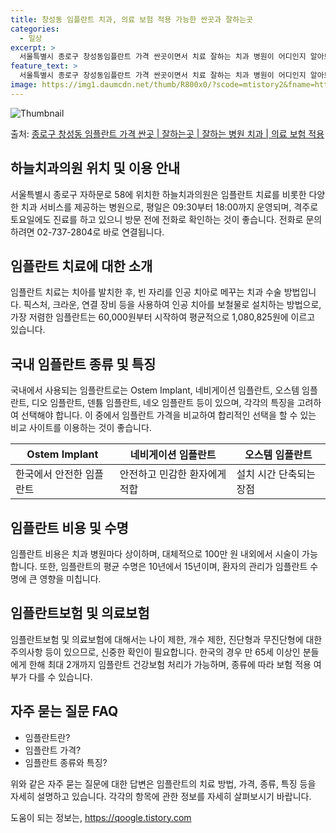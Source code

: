 ```yaml
---
title: 창성동 임플란트 치과, 의료 보험 적용 가능한 싼곳과 잘하는곳
categories:
  - 일상
excerpt: >
  서울특별시 종로구 창성동임플란트 가격 싼곳이면서 치료 잘하는 치과 병원이 어디인지 알아보도록 하겠습니다. 서울특별시 종로구 창성동에 위치한 하늘치과의원 순서대로 안내 드리며, 임플란트 치료시 신경써야 할 부분 또한 같이 공유 드리겠습니다.2024년 임플란트 가격 살펴보기 👈 클릭임플란트 평균 가격하늘치과의원표 내에 있는 전화 번호를 클릭 하시면 하늘치과의원로 바로 전화 연결 됩니다.분류주소전화번호치과의원서울특별시 종로구 자하문로 58 (창성동)📞02-737-2804로 전화하기하늘치과의원 위치 확인하기 👈 클릭요일운영시간월요일09:30~18:00화요일09:30~18:00수요일09:30~18:00목요일09:30~18:00금요일09:30~18:00토요일09:30~12:30..
feature_text: >
  서울특별시 종로구 창성동임플란트 가격 싼곳이면서 치료 잘하는 치과 병원이 어디인지 알아보도록 하겠습니다. 서울특별시 종로구 창성동에 위치한 하늘치과의원 순서대로 안내 드리며, 임플란트 치료시 신경써야 할 부분 또한 같이 공유 드리겠습니다.2024년 임플란트 가격 살펴보기 👈 클릭임플란트 평균 가격하늘치과의원표 내에 있는 전화 번호를 클릭 하시면 하늘치과의원로 바로 전화 연결 됩니다.분류주소전화번호치과의원서울특별시 종로구 자하문로 58 (창성동)📞02-737-2804로 전화하기하늘치과의원 위치 확인하기 👈 클릭요일운영시간월요일09:30~18:00화요일09:30~18:00수요일09:30~18:00목요일09:30~18:00금요일09:30~18:00토요일09:30~12:30..
image: https://img1.daumcdn.net/thumb/R800x0/?scode=mtistory2&fname=https%3A%2F%2Fblog.kakaocdn.net%2Fdn%2Fu7G7g%2FbtsGZuMubVo%2FJMXrRtn7kvE7BgLnsLXcmK%2Fimg.webp
---
```


![Thumbnail](https://img1.daumcdn.net/thumb/R800x0/?scode=mtistory2&fname=https%3A%2F%2Fblog.kakaocdn.net%2Fdn%2Fu7G7g%2FbtsGZuMubVo%2FJMXrRtn7kvE7BgLnsLXcmK%2Fimg.webp)

<p>출처: <a href="https://qoogle.tistory.com/6830" rel="dofollow">종로구 창성동 임플란트 가격 싼곳 | 잘하는곳 | 잘하는 병원 치과 | 의료 보험 적용</a> </p>

## 하늘치과의원 위치 및 이용 안내

서울특별시 종로구 자하문로 58에 위치한 하늘치과의원은 임플란트 치료를 비롯한 다양한 치과 서비스를 제공하는 병원으로, 평일은 09:30부터
18:00까지 운영되며, 격주로 토요일에도 진료를 하고 있으니 방문 전에 전화로 확인하는 것이 좋습니다. 전화로 문의하려면
02-737-2804로 바로 연결됩니다.



## 임플란트 치료에 대한 소개

임플란트 치료는 치아를 발치한 후, 빈 자리를 인공 치아로 메꾸는 치과 수술 방법입니다. 픽스처, 크라운, 연결 장비 등을 사용하여 인공
치아를 보철물로 설치하는 방법으로, 가장 저렴한 임플란트는 60,000원부터 시작하여 평균적으로 1,080,825원에 이르고 있습니다.



## 국내 임플란트 종류 및 특징

국내에서 사용되는 임플란트로는 Ostem Implant, 네비게이션 임플란트, 오스템 임플란트, 디오 임플란트, 덴튬 임플란트, 네오
임플란트 등이 있으며, 각각의 특징을 고려하여 선택해야 합니다. 이 중에서 임플란트 가격을 비교하여 합리적인 선택을 할 수 있는 비교
사이트를 이용하는 것이 좋습니다.

**Ostem Implant** | **네비게이션 임플란트** | **오스템 임플란트**  
---|---|---  
한국에서 안전한 임플란트 | 안전하고 민감한 환자에게 적합 | 설치 시간 단축되는 장점  
  


## 임플란트 비용 및 수명

임플란트 비용은 치과 병원마다 상이하며, 대체적으로 100만 원 내외에서 시술이 가능합니다. 또한, 임플란트의 평균 수명은 10년에서
15년이며, 환자의 관리가 임플란트 수명에 큰 영향을 미칩니다.



## 임플란트보험 및 의료보험

임플란트보험 및 의료보험에 대해서는 나이 제한, 개수 제한, 진단형과 무진단형에 대한 주의사항 등이 있으므로, 신중한 확인이 필요합니다.
한국의 경우 만 65세 이상인 분들에게 한해 최대 2개까지 임플란트 건강보험 처리가 가능하며, 종류에 따라 보험 적용 여부가 다를 수
있습니다.



## 자주 묻는 질문 FAQ

  * 임플란트란?
  * 임플란트 가격?
  * 임플란트 종류와 특징?

위와 같은 자주 묻는 질문에 대한 답변은 임플란트의 치료 방법, 가격, 종류, 특징 등을 자세히 설명하고 있습니다. 각각의 항목에 관한
정보를 자세히 살펴보시기 바랍니다.





 

도움이 되는 정보는, <a href="https://qoogle.tistory.com" rel="dofollow">https://qoogle.tistory.com</a>


